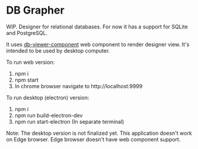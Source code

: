# DB Grapher

WIP. Designer for relational databases. For now it has a support for SQLite and PostgreSQL. 

It uses [db-viewer-component](https://github.com/ayeressian/db-viewer-component) web component to render designer view.
It's intended to be used by desktop computer.

To run web version:
  1. npm i
  2. npm start
  3. In chrome browser navigate to http://localhost:9999

To run desktop (electron) version:
  1. npm i
  2. npm run build-electron-dev
  3. npm run start-electron (In separate terminal)
  
Note: The desktop version is not finalized yet. This application doesn't work on Edge browser. Edge browser doesn't have web component support.

